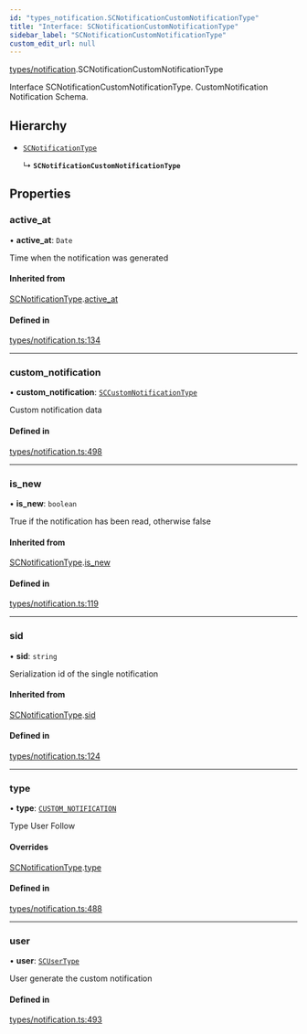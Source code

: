 ```yaml
---
id: "types_notification.SCNotificationCustomNotificationType"
title: "Interface: SCNotificationCustomNotificationType"
sidebar_label: "SCNotificationCustomNotificationType"
custom_edit_url: null
---
```


[types/notification](../modules/types_notification).SCNotificationCustomNotificationType

Interface SCNotificationCustomNotificationType.
CustomNotification Notification Schema.

## Hierarchy

- [`SCNotificationType`](types_notification.SCNotificationType)

  ↳ **`SCNotificationCustomNotificationType`**

## Properties

### active\_at

• **active\_at**: `Date`

Time when the notification was generated

#### Inherited from

[SCNotificationType](types_notification.SCNotificationType).[active_at](types_notification.SCNotificationType#active_at)

#### Defined in

[types/notification.ts:134](https://github.com/selfcommunity/community-ui/blob/cab08cf/packages/sc-core/src/types/notification.ts#L134)

___

### custom\_notification

• **custom\_notification**: [`SCCustomNotificationType`](types_customNotification.SCCustomNotificationType)

Custom notification data

#### Defined in

[types/notification.ts:498](https://github.com/selfcommunity/community-ui/blob/cab08cf/packages/sc-core/src/types/notification.ts#L498)

___

### is\_new

• **is\_new**: `boolean`

True if the notification has been read, otherwise false

#### Inherited from

[SCNotificationType](types_notification.SCNotificationType).[is_new](types_notification.SCNotificationType#is_new)

#### Defined in

[types/notification.ts:119](https://github.com/selfcommunity/community-ui/blob/cab08cf/packages/sc-core/src/types/notification.ts#L119)

___

### sid

• **sid**: `string`

Serialization id of the single notification

#### Inherited from

[SCNotificationType](types_notification.SCNotificationType).[sid](types_notification.SCNotificationType#sid)

#### Defined in

[types/notification.ts:124](https://github.com/selfcommunity/community-ui/blob/cab08cf/packages/sc-core/src/types/notification.ts#L124)

___

### type

• **type**: [`CUSTOM_NOTIFICATION`](../enums/types_notification.SCNotificationTypologyType#custom_notification)

Type User Follow

#### Overrides

[SCNotificationType](types_notification.SCNotificationType).[type](types_notification.SCNotificationType#type)

#### Defined in

[types/notification.ts:488](https://github.com/selfcommunity/community-ui/blob/cab08cf/packages/sc-core/src/types/notification.ts#L488)

___

### user

• **user**: [`SCUserType`](types_user.SCUserType)

User generate the custom notification

#### Defined in

[types/notification.ts:493](https://github.com/selfcommunity/community-ui/blob/cab08cf/packages/sc-core/src/types/notification.ts#L493)
